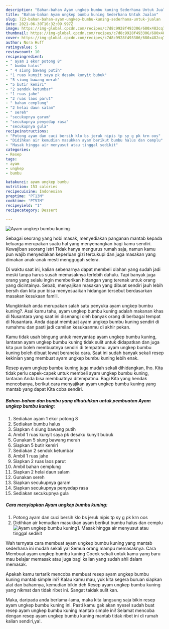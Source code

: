 ```yaml
---
description: "Bahan-bahan Ayam ungkep bumbu kuning Sederhana Untuk Jualan"
title: "Bahan-bahan Ayam ungkep bumbu kuning Sederhana Untuk Jualan"
slug: 723-bahan-bahan-ayam-ungkep-bumbu-kuning-sederhana-untuk-jualan
date: 2021-06-30T16:32:09.997Z
image: https://img-global.cpcdn.com/recipes/c7d8c9928f493306/680x482cq70/ayam-ungkep-bumbu-kuning-foto-resep-utama.jpg
thumbnail: https://img-global.cpcdn.com/recipes/c7d8c9928f493306/680x482cq70/ayam-ungkep-bumbu-kuning-foto-resep-utama.jpg
cover: https://img-global.cpcdn.com/recipes/c7d8c9928f493306/680x482cq70/ayam-ungkep-bumbu-kuning-foto-resep-utama.jpg
author: Nora Huff
ratingvalue: 5
reviewcount: 10
recipeingredient:
- " ayam 1 ekor potong 8"
- " bumbu halus"
- " 4 siung bawang putih"
- "1 ruas kunyit saya pk desaku kunyit bubuk"
- "5 siung bawang merah"
- "5 butir kemiri"
- "2 sendok ketumbar"
- "1 ruas jahe"
- "2 ruas laos parut"
- " bahan cemplung"
- "2 helai daun salam"
- " sereh"
- "secukupnya garam"
- "secukupnya penyedap rasa"
- "secukupnya gula"
recipeinstructions:
- "Potong ayam dan cuci bersih klo bs jeruk nipis tp sy g pk krn oos"
- "Didihkan air kemudian masukkan ayam berikut bumbu halus dan cemplu"
- "Masak hingga air menyusut atau tinggal sedikit"
categories:
- Resep
tags:
- ayam
- ungkep
- bumbu

katakunci: ayam ungkep bumbu 
nutrition: 153 calories
recipecuisine: Indonesian
preptime: "PT13M"
cooktime: "PT57M"
recipeyield: "1"
recipecategory: Dessert

---
```



![Ayam ungkep bumbu kuning](https://img-global.cpcdn.com/recipes/c7d8c9928f493306/680x482cq70/ayam-ungkep-bumbu-kuning-foto-resep-utama.jpg)

Sebagai seorang yang hobi masak, menyediakan panganan mantab kepada keluarga merupakan suatu hal yang menyenangkan bagi kamu sendiri. Kewajiban seorang istri Tidak hanya mengurus rumah saja, namun kamu pun wajib menyediakan keperluan gizi tercukupi dan juga masakan yang dimakan anak-anak mesti menggugah selera.

Di waktu  saat ini, kalian sebenarnya dapat membeli olahan yang sudah jadi meski tanpa harus susah memasaknya terlebih dahulu. Tapi banyak juga orang yang selalu ingin memberikan hidangan yang terenak untuk orang yang dicintainya. Sebab, menyajikan masakan yang dibuat sendiri jauh lebih bersih dan kita pun bisa menyesuaikan hidangan tersebut berdasarkan masakan kesukaan famili. 



Mungkinkah anda merupakan salah satu penyuka ayam ungkep bumbu kuning?. Asal kamu tahu, ayam ungkep bumbu kuning adalah makanan khas di Nusantara yang saat ini disenangi oleh banyak orang di berbagai tempat di Nusantara. Anda dapat membuat ayam ungkep bumbu kuning sendiri di rumahmu dan pasti jadi camilan kesukaanmu di akhir pekan.

Kamu tidak usah bingung untuk menyantap ayam ungkep bumbu kuning, lantaran ayam ungkep bumbu kuning tidak sulit untuk didapatkan dan juga kita pun boleh membuatnya sendiri di tempatmu. ayam ungkep bumbu kuning boleh dibuat lewat beraneka cara. Saat ini sudah banyak sekali resep kekinian yang membuat ayam ungkep bumbu kuning lebih enak.

Resep ayam ungkep bumbu kuning juga mudah sekali dihidangkan, lho. Kita tidak perlu capek-capek untuk membeli ayam ungkep bumbu kuning, lantaran Anda bisa membuatnya ditempatmu. Bagi Kita yang hendak mencobanya, berikut cara menyajikan ayam ungkep bumbu kuning yang mantab yang dapat Kita coba sendiri.

<!--inarticleads1-->

##### Bahan-bahan dan bumbu yang dibutuhkan untuk pembuatan Ayam ungkep bumbu kuning:

1. Sediakan  ayam 1 ekor potong 8
1. Sediakan  bumbu halus
1. Siapkan  4 siung bawang putih
1. Ambil 1 ruas kunyit saya pk desaku kunyit bubuk
1. Gunakan 5 siung bawang merah
1. Siapkan 5 butir kemiri
1. Sediakan 2 sendok ketumbar
1. Ambil 1 ruas jahe
1. Siapkan 2 ruas laos parut
1. Ambil  bahan cemplung
1. Siapkan 2 helai daun salam
1. Gunakan  sereh
1. Siapkan secukupnya garam
1. Siapkan secukupnya penyedap rasa
1. Sediakan secukupnya gula




<!--inarticleads2-->

##### Cara menyiapkan Ayam ungkep bumbu kuning:

1. Potong ayam dan cuci bersih klo bs jeruk nipis tp sy g pk krn oos
1. Didihkan air kemudian masukkan ayam berikut bumbu halus dan cemplu
<img src="https://img-global.cpcdn.com/steps/788943eaaa3ffce8/160x128cq70/ayam-ungkep-bumbu-kuning-langkah-memasak-2-foto.jpg" alt="Ayam ungkep bumbu kuning">1. Masak hingga air menyusut atau tinggal sedikit




Wah ternyata cara membuat ayam ungkep bumbu kuning yang mantab sederhana ini mudah sekali ya! Semua orang mampu memasaknya. Cara Membuat ayam ungkep bumbu kuning Cocok sekali untuk kamu yang baru mau belajar memasak atau juga bagi kalian yang sudah ahli dalam memasak.

Apakah kamu tertarik mencoba membuat resep ayam ungkep bumbu kuning mantab simple ini? Kalau kamu mau, yuk kita segera buruan siapkan alat dan bahannya, kemudian bikin deh Resep ayam ungkep bumbu kuning yang nikmat dan tidak ribet ini. Sangat taidak sulit kan. 

Maka, daripada anda berlama-lama, maka kita langsung saja bikin resep ayam ungkep bumbu kuning ini. Pasti kamu gak akan nyesel sudah buat resep ayam ungkep bumbu kuning mantab simple ini! Selamat mencoba dengan resep ayam ungkep bumbu kuning mantab tidak ribet ini di rumah kalian sendiri,ya!.


